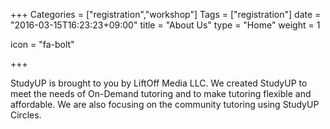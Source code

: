 +++
Categories = ["registration","workshop"]
Tags = ["registration"]
date = "2016-03-15T16:23:23+09:00"
title = "About Us"
type = "Home"
weight = 1


icon = "fa-bolt"


+++

StudyUP is brought to you by LiftOff Media LLC. We created StudyUP to meet the needs of On-Demand tutoring and to make tutoring flexible and affordable. We are also focusing on the community tutoring using StudyUP Circles.
